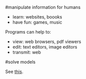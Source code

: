 #manipulate information for humans

- learn: websites, boooks
- have fun: games, music

Programs can help to:

- view: web browsers, pdf viewers
- edit: text editors, image editors
- transmit: web

#solve models

See [this](https://github.com/cirosantilli/text/blob/1.1/src/tech.md).
